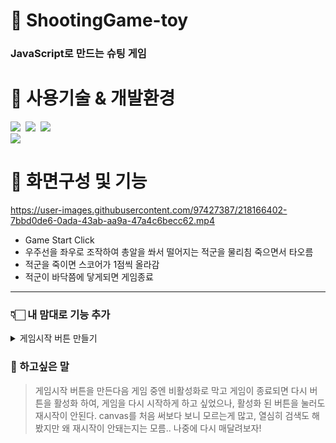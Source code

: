 # 🚀 ShootingGame-toy

### JavaScript로 만드는 슈팅 게임

# 🚀 사용기술 & 개발환경
<img src="https://img.shields.io/badge/html-E34F26?style=for-the-badge&logo=html5&logoColor=white">&nbsp;
<img src="https://img.shields.io/badge/css-1572B6?style=for-the-badge&logo=css3&logoColor=white">&nbsp;
<img src="https://img.shields.io/badge/javascript-F7DF1E?style=for-the-badge&logo=javascript&logoColor=black"><br>
<img src="https://img.shields.io/badge/Visual Studio Code-0769AD?style=for-the-badge&logo=Visual Studio Code IDEA&logoColor=white">

# 🚀 화면구성 및 기능

https://user-images.githubusercontent.com/97427387/218166402-7bbd0de6-0ada-43ab-aa9a-47a4c6becc62.mp4

- Game Start Click
- 우주선을 좌우로 조작하여 총알을 쏴서 떨어지는 적군을 물리침 죽으면서 타오름
- 적군을 죽이면 스코어가 1점씩 올라감 
- 적군이 바닥쯤에 닿게되면 게임종료

---

### 👇🏻 내 맘대로 기능 추가 
<details>
<summary>게임시작 버튼 만들기</summary><br>
                
```javascript
function run() {
    loadImage();
    setupKeyboardListener();
    createEnemy();
    main();
};
```
</details>

### 🚀 하고싶은 말

> 게임시작 버튼을 만든다음 게임 중엔 비활성화로 막고
> 게임이 종료되면 다시 버튼을 활성화 하여, 게임을 다시 시작하게 하고 싶었으나, 활성화 된 버튼을 눌러도 재시작이 안된다.
> canvas를 처음 써보다 보니 모르는게 많고, 열심히 검색도 해봤지만 왜 재시작이 안돼는지는 모름..
> 나중에 다시 매달려보자!
